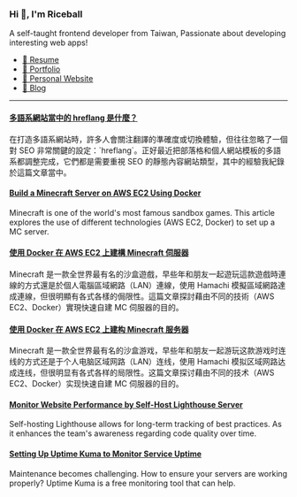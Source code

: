 <h3 >Hi 👋, I'm Riceball</h3>
<p>A self-taught frontend developer from Taiwan, Passionate about developing interesting web apps!</p>

- [📜 Resume](https://weweweb.pages.dev/en/resume/)
- [💼 Portfolio](https://weweweb.pages.dev/en/work/)
- [🏡 Personal Website](https://weweweb.pages.dev/en/)
- [📝 Blog](https://www.webdong.dev/en/)
---

<!--START_SECTION:feed-->
#### [多語系網站當中的 hreflang 是什麼？](https:&#x2F;&#x2F;www.webdong.dev&#x2F;zh-tw&#x2F;post&#x2F;what-is-meta-hreflang-in-i18n-website&#x2F;) 
在打造多語系網站時，許多人會關注翻譯的準確度或切換體驗，但往往忽略了一個對 SEO 非常關鍵的設定：&#x60;hreflang&#x60;。正好最近把部落格和個人網站模板的多語系都調整完成，它們都是需要重視 SEO 的靜態內容網站類型，其中的經驗我紀錄於這篇文章當中。
#### [Build a Minecraft Server on AWS EC2 Using Docker](https:&#x2F;&#x2F;www.webdong.dev&#x2F;en&#x2F;post&#x2F;setup-a-minecraft-server-on-aws-ec2-with-docker&#x2F;) 
Minecraft is one of the world&#39;s most famous sandbox games. This article explores the use of different technologies (AWS EC2, Docker) to set up a MC server.
#### [使用 Docker 在 AWS EC2 上建構 Minecraft 伺服器](https:&#x2F;&#x2F;www.webdong.dev&#x2F;zh-tw&#x2F;post&#x2F;setup-a-minecraft-server-on-aws-ec2-with-docker&#x2F;) 
Minecraft 是一款全世界最有名的沙盒遊戲，早些年和朋友一起遊玩這款遊戲時連線的方式還是於個人電腦區域網路（LAN）連線，使用 Hamachi 模擬區域網路達成連線，但很明顯有各式各樣的侷限性。這篇文章探討藉由不同的技術（AWS EC2、Docker）實現快速自建 MC 伺服器的目的。
#### [使用 Docker 在 AWS EC2 上建构 Minecraft 服务器](https:&#x2F;&#x2F;www.webdong.dev&#x2F;zh-cn&#x2F;post&#x2F;setup-a-minecraft-server-on-aws-ec2-with-docker&#x2F;) 
Minecraft 是一款全世界最有名的沙盒游戏，早些年和朋友一起游玩这款游戏时连线的方式还是于个人电脑区域网路（LAN）连线，使用 Hamachi 模拟区域网路达成连线，但很明显有各式各样的局限性。这篇文章探讨藉由不同的技术（AWS EC2、Docker）实现快速自建 MC 伺服器的目的。
#### [Monitor Website Performance by Self-Host Lighthouse Server](https:&#x2F;&#x2F;www.webdong.dev&#x2F;en&#x2F;post&#x2F;build-a-personal-lighthouse-server&#x2F;) 
Self-hosting Lighthouse allows for long-term tracking of best practices. As it enhances the team&#39;s awareness regarding code quality over time.
#### [Setting Up Uptime Kuma to Monitor Service Uptime](https:&#x2F;&#x2F;www.webdong.dev&#x2F;en&#x2F;post&#x2F;uptime-kuma&#x2F;) 
Maintenance becomes challenging. How to ensure your servers are working properly? Uptime Kuma is a free monitoring tool that can help.
<!--END_SECTION:feed-->

